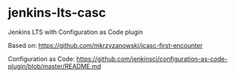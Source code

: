 # jenkins-lts-casc
Jenkins LTS with Configuration as Code plugin

Based on:
https://github.com/mkrzyzanowski/jcasc-first-encounter

Configuration as Code:
https://github.com/jenkinsci/configuration-as-code-plugin/blob/master/README.md
